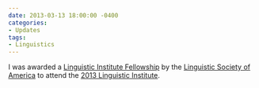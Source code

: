 ```yaml
---
date: 2013-03-13 18:00:00 -0400
categories:
- Updates
tags:
- Linguistics
---
```


I was awarded a <a href="https://www.linguisticsociety.org/meetings-institutes/institutes/fellowships">Linguistic Institute Fellowship</a> by the <a href="https://www.linguisticsociety.org/">Linguistic Society of America</a> to attend the <a href="https://web.archive.org/web/20220308202442/https://lsa2013.lsa.umich.edu/">2013 Linguistic Institute</a>.

<!-- more -->
